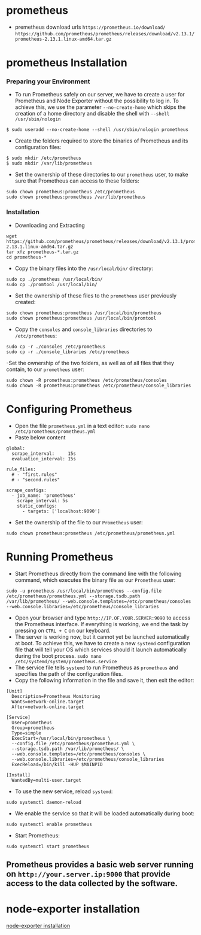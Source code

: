 # prometheus
- premetheus download urls
```https://prometheus.io/download/```
` https://github.com/prometheus/prometheus/releases/download/v2.13.1/prometheus-2.13.1.linux-amd64.tar.gz `

# prometheus Installation
### Preparing your Environment
- To run Prometheus safely on our server, we have to create a user for Prometheus and Node Exporter without the possibility to log in. To achieve this, we use the parameter `--no-create-home` which skips the creation of a home directory and disable the shell with `--shell /usr/sbin/nologin`
```
$ sudo useradd --no-create-home --shell /usr/sbin/nologin prometheus
```
- Create the folders required to store the binaries of Prometheus and its configuration files:
```
$ sudo mkdir /etc/prometheus
$ sudo mkdir /var/lib/prometheus
```
- Set the ownership of these directories to our `prometheus` user, to make sure that Prometheus can access to these folders:
```
sudo chown prometheus:prometheus /etc/prometheus
sudo chown prometheus:prometheus /var/lib/prometheus
```
### Installation
- Downloading and Extracting
```
wget  https://github.com/prometheus/prometheus/releases/download/v2.13.1/prometheus-2.13.1.linux-amd64.tar.gz
tar xfz prometheus-*.tar.gz
cd prometheus-*
```
- Copy the binary files into the `/usr/local/bin/` directory:
```
sudo cp ./prometheus /usr/local/bin/
sudo cp ./promtool /usr/local/bin/
```
- Set the ownership of these files to the `prometheus` user previously created:
```
sudo chown prometheus:prometheus /usr/local/bin/prometheus
sudo chown prometheus:prometheus /usr/local/bin/promtool
```
- Copy the `consoles` and `console_libraries` directories to `/etc/prometheus`:
```
sudo cp -r ./consoles /etc/prometheus
sudo cp -r ./console_libraries /etc/prometheus
```
-Set the ownership of the two folders, as well as of all files that they contain, to our `prometheus` user:
```
sudo chown -R prometheus:prometheus /etc/prometheus/consoles
sudo chown -R prometheus:prometheus /etc/prometheus/console_libraries
```
# Configuring Prometheus
- Open the file `prometheus.yml` in a text editor:
``` sudo nano /etc/prometheus/prometheus.yml ```
- Paste below content
```
global:
  scrape_interval:     15s
  evaluation_interval: 15s

rule_files:
  # - "first.rules"
  # - "second.rules"

scrape_configs:
  - job_name: 'prometheus'
    scrape_interval: 5s
    static_configs:
      - targets: ['localhost:9090']
```
- Set the ownership of the file to our `Prometheus` user:
```
sudo chown prometheus:prometheus /etc/prometheus/prometheus.yml
```
# Running Prometheus
- Start Prometheus directly from the command line with the following command, which executes the binary file as our `Prometheus` user:
```
sudo -u prometheus /usr/local/bin/prometheus --config.file /etc/prometheus/prometheus.yml --storage.tsdb.path /var/lib/prometheus/ --web.console.templates=/etc/prometheus/consoles --web.console.libraries=/etc/prometheus/console_libraries
```
- Open your browser and type `http://IP.OF.YOUR.SERVER:9090` to access the Prometheus interface. If everything is working, we end the task by pressing on `CTRL + C` on our keyboard.
- The server is working now, but it cannot yet be launched automatically at boot. To achieve this, we have to create a new `systemd` configuration file that will tell your OS which services should it launch automatically during the boot process.
```sudo nano /etc/systemd/system/prometheus.service```
- The service file tells `systemd` to run Prometheus as `prometheus` and specifies the path of the configuration files.
- Copy the following information in the file and save it, then exit the editor:
```
[Unit]
  Description=Prometheus Monitoring
  Wants=network-online.target
  After=network-online.target

[Service]
  User=prometheus
  Group=prometheus
  Type=simple
  ExecStart=/usr/local/bin/prometheus \
  --config.file /etc/prometheus/prometheus.yml \
  --storage.tsdb.path /var/lib/prometheus/ \
  --web.console.templates=/etc/prometheus/consoles \
  --web.console.libraries=/etc/prometheus/console_libraries
  ExecReload=/bin/kill -HUP $MAINPID

[Install]
  WantedBy=multi-user.target
```
- To use the new service, reload `systemd`:
```
sudo systemctl daemon-reload
```
- We enable the service so that it will be loaded automatically during boot:
```
sudo systemctl enable prometheus
```
- Start Prometheus:
```
sudo systemctl start prometheus
```
## Prometheus provides a basic web server running on `http://your.server.ip:9000` that provide access to the data collected by the software.

# node-exporter installation
[node-exporter installation](../node-exporter/README.md)

